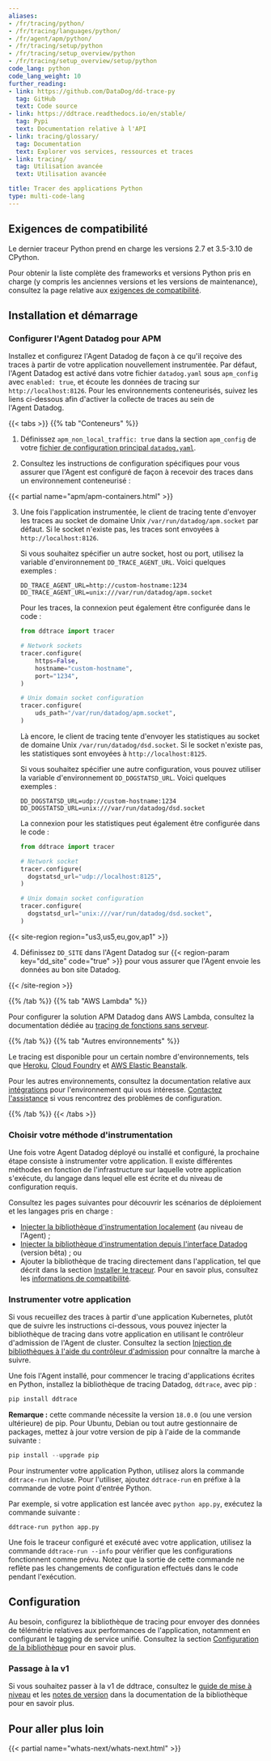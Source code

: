 ```yaml
---
aliases:
- /fr/tracing/python/
- /fr/tracing/languages/python/
- /fr/agent/apm/python/
- /fr/tracing/setup/python
- /fr/tracing/setup_overview/python
- /fr/tracing/setup_overview/setup/python
code_lang: python
code_lang_weight: 10
further_reading:
- link: https://github.com/DataDog/dd-trace-py
  tag: GitHub
  text: Code source
- link: https://ddtrace.readthedocs.io/en/stable/
  tag: Pypi
  text: Documentation relative à l'API
- link: tracing/glossary/
  tag: Documentation
  text: Explorer vos services, ressources et traces
- link: tracing/
  tag: Utilisation avancée
  text: Utilisation avancée

title: Tracer des applications Python
type: multi-code-lang
---
```

## Exigences de compatibilité
Le dernier traceur Python prend en charge les versions 2.7 et 3.5-3.10 de CPython.

Pour obtenir la liste complète des frameworks et versions Python pris en charge (y compris les anciennes versions et les versions de maintenance), consultez la page relative aux [exigences de compatibilité][1].

## Installation et démarrage

### Configurer l'Agent Datadog pour APM

Installez et configurez l'Agent Datadog de façon à ce qu'il reçoive des traces à partir de votre application nouvellement instrumentée. Par défaut, l'Agent Datadog est activé dans votre fichier `datadog.yaml` sous `apm_config` avec `enabled: true`, et écoute les données de tracing sur `http://localhost:8126`. Pour les environnements conteneurisés, suivez les liens ci-dessous afin d'activer la collecte de traces au sein de l'Agent Datadog.

{{< tabs >}}
{{% tab "Conteneurs" %}}

1. Définissez `apm_non_local_traffic: true` dans la section `apm_config` de votre [fichier de configuration principal `datadog.yaml`][1].

2. Consultez les instructions de configuration spécifiques pour vous assurer que l'Agent est configuré de façon à recevoir des traces dans un environnement conteneurisé :

{{< partial name="apm/apm-containers.html" >}}
</br>

3. Une fois l'application instrumentée, le client de tracing tente d'envoyer les traces au socket de domaine Unix `/var/run/datadog/apm.socket` par défaut. Si le socket n'existe pas, les traces sont envoyées à `http://localhost:8126`.

   Si vous souhaitez spécifier un autre socket, host ou port, utilisez la variable d'environnement `DD_TRACE_AGENT_URL`. Voici quelques exemples :

   ```
   DD_TRACE_AGENT_URL=http://custom-hostname:1234
   DD_TRACE_AGENT_URL=unix:///var/run/datadog/apm.socket
   ```

   Pour les traces, la connexion peut également être configurée dans le code :

   ```python
   from ddtrace import tracer

   # Network sockets
   tracer.configure(
       https=False,
       hostname="custom-hostname",
       port="1234",
   )

   # Unix domain socket configuration
   tracer.configure(
       uds_path="/var/run/datadog/apm.socket",
   )
   ```

   Là encore, le client de tracing tente d'envoyer les statistiques au socket de domaine Unix `/var/run/datadog/dsd.socket`. Si le socket n'existe pas, les statistiques sont envoyées à `http://localhost:8125`.

   Si vous souhaitez spécifier une autre configuration, vous pouvez utiliser la variable d'environnement `DD_DOGSTATSD_URL`. Voici quelques exemples :
   ```
   DD_DOGSTATSD_URL=udp://custom-hostname:1234
   DD_DOGSTATSD_URL=unix:///var/run/datadog/dsd.socket
   ```
   La connexion pour les statistiques peut également être configurée dans le code :

   ```python
   from ddtrace import tracer

   # Network socket
   tracer.configure(
     dogstatsd_url="udp://localhost:8125",
   )

   # Unix domain socket configuration
   tracer.configure(
     dogstatsd_url="unix:///var/run/datadog/dsd.socket",
   )
   ```
{{< site-region region="us3,us5,eu,gov,ap1" >}}

4. Définissez `DD_SITE` dans l'Agent Datadog sur {{< region-param key="dd_site" code="true" >}} pour vous assurer que l'Agent envoie les données au bon site Datadog.

{{< /site-region >}}

[1]: /fr/agent/guide/agent-configuration-files/#agent-main-configuration-file
{{% /tab %}}
{{% tab "AWS Lambda" %}}

Pour configurer la solution APM Datadog dans AWS Lambda, consultez la documentation dédiée au [tracing de fonctions sans serveur][1].


[1]: /fr/tracing/serverless_functions/
{{% /tab %}}
{{% tab "Autres environnements" %}}

Le tracing est disponible pour un certain nombre d'environnements, tels que [Heroku][1], [Cloud Foundry][2] et [AWS Elastic Beanstalk][3].

Pour les autres environnements, consultez la documentation relative aux [intégrations][5] pour l'environnement qui vous intéresse. [Contactez l'assistance][6] si vous rencontrez des problèmes de configuration.

[1]: /fr/agent/basic_agent_usage/heroku/#installation
[2]: /fr/integrations/cloud_foundry/#trace-collection
[3]: /fr/integrations/amazon_elasticbeanstalk/
[5]: /fr/integrations/
[6]: /fr/help/
{{% /tab %}}
{{< /tabs >}}

### Choisir votre méthode d'instrumentation

Une fois votre Agent Datadog déployé ou installé et configuré, la prochaine étape consiste à instrumenter votre application. Il existe différentes méthodes en fonction de l'infrastructure sur laquelle votre application s'exécute, du langage dans lequel elle est écrite et du niveau de configuration requis.

Consultez les pages suivantes pour découvrir les scénarios de déploiement et les langages pris en charge :

- [Injecter la bibliothèque d'instrumentation localement][11] (au niveau de l'Agent) ;
- [Injecter la bibliothèque d'instrumentation depuis l'interface Datadog][12] (version bêta) ; ou
- Ajouter la bibliothèque de tracing directement dans l'application, tel que décrit dans la section [Installer le traceur](#installer-le-traceur). Pour en savoir plus, consultez les [informations de compatibilité][1].

### Instrumenter votre application

<div class="alert alert-info">Si vous recueillez des traces à partir d'une application Kubernetes, plutôt que de suivre les instructions ci-dessous, vous pouvez injecter la bibliothèque de tracing dans votre application en utilisant le contrôleur d'admission de l'Agent de cluster. Consultez la section <a href="/tracing/trace_collection/library_injection_local">Injection de bibliothèques à l'aide du contrôleur d'admission</a> pour connaître la marche à suivre.</div>

Une fois l'Agent installé, pour commencer le tracing d'applications écrites en Python, installez la bibliothèque de tracing Datadog, `ddtrace`, avec pip :

```python
pip install ddtrace
```

**Remarque :** cette commande nécessite la version `18.0.0` (ou une version ultérieure) de pip. Pour Ubuntu, Debian ou tout autre gestionnaire de packages, mettez à jour votre version de pip à l'aide de la commande suivante :

```python
pip install --upgrade pip
```

Pour instrumenter votre application Python, utilisez alors la commande `ddtrace-run` incluse. Pour l'utiliser, ajoutez `ddtrace-run` en préfixe à la commande de votre point d'entrée Python.

Par exemple, si votre application est lancée avec `python app.py`, exécutez la commande suivante :

```shell
ddtrace-run python app.py
```

Une fois le traceur configuré et exécuté avec votre application, utilisez la commande `ddtrace-run --info` pour vérifier que les configurations fonctionnent comme prévu. Notez que la sortie de cette commande ne reflète pas les changements de configuration effectués dans le code pendant l'exécution.

## Configuration

Au besoin, configurez la bibliothèque de tracing pour envoyer des données de télémétrie relatives aux performances de l'application, notamment en configurant le tagging de service unifié. Consultez la section [Configuration de la bibliothèque][3] pour en savoir plus.

### Passage à la v1

Si vous souhaitez passer à la v1 de ddtrace, consultez le [guide de mise à niveau][4] et les [notes de version][5] dans la documentation de la bibliothèque pour en savoir plus.

## Pour aller plus loin

{{< partial name="whats-next/whats-next.html" >}}

[1]: /fr/tracing/compatibility_requirements/python
[2]: https://app.datadoghq.com/apm/service-setup
[3]: /fr/tracing/trace_collection/library_config/python/
[4]: https://ddtrace.readthedocs.io/en/stable/upgrading.html#upgrade-0-x
[5]: https://ddtrace.readthedocs.io/en/stable/release_notes.html#v1-0-0
[11]: /fr/tracing/trace_collection/library_injection_local/
[12]: /fr/tracing/trace_collection/library_injection_remote/

